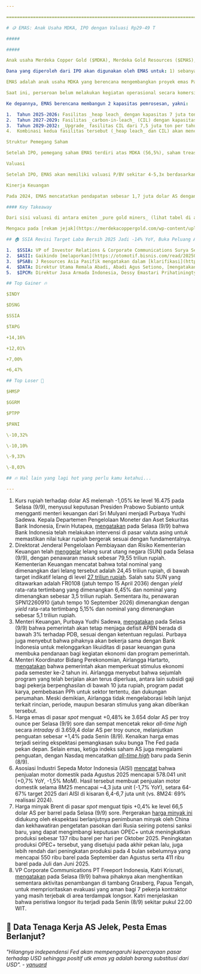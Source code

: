 ```yaml
---

==================================================================================================================================================================================================================================

# 🪙 EMAS: Anak Usaha MDKA, IPO dengan Valuasi Rp29-49 T

#####

##### 

Anak usaha Merdeka Copper Gold ($MDKA), Merdeka Gold Resources ($EMAS), berencana IPO dengan menawarkan hingga 1,6 miliar (10%) saham baru di kisaran harga 1.800-3.020 rupiah per lembar. Jumlah tersebut mengimplikasikan target perolehan dana sekitar 2,9-4,9 triliun rupiah, dengan _market cap_ sekitar 29-49 triliun rupiah.

Dana yang diperoleh dari IPO akan digunakan oleh EMAS untuk: 1) sebanyak 328,4 miliar rupiah sebagai setoran modal bertahap ke PT Pani Bersama Tambang; 2) sebanyak 328,4 miliar rupiah sebagai pinjaman ke PT Puncak Emas Tani Sejahtera; dan 3) sisanya untuk pembayaran utang lebih awal kepada MDKA.

EMAS adalah anak usaha MDKA yang berencana mengembangkan proyek emas Pani di Gorontalo, dengan total luas pertambangan sebesar 14.670 hektare. Per 2024, proyek emas Pani diperkirakan memiliki sumber daya mineral (_resources_) sebanyak 292,4 juta ton bijih yang mengandung 7 juta troy ounce emas pada kadar 0,75 gram per ton dan cadangan (_reserves_) sebanyak 77,5 juta ton bijih yang mengandung 1,9 juta troy ounce emas pada kadar 0,78 gram per ton. Umur tambang diperkirakan hingga 2041, dengan puncak produksi emas pada 2033 diperkirakan akan mencapai 500 ribu troy ounce per tahun.

Saat ini, perseroan belum melakukan kegiatan operasional secara komersial karena masih sedang menyelesaikan pembangunan fasilitas pengolahan dengan metode _heap leach_. Progres pembangunan tersebut telah mencapai 67% per 30 Juni 2025, dengan jadwal penyelesaian mekanikal diproyeksikan pada November 2025 dan tahap _commissioning_ pada Desember 2025.

Ke depannya, EMAS berencana membangun 2 kapasitas pemrosesan, yakni:

1.  Tahun 2025-2026: Fasilitas _heap leach_ dengan kapasitas 7 juta ton per tahun dan target produksi emas 145 ribu troy ounce per tahun.
2.  Tahun 2027-2029: Fasilitas _carbon-in-leach_ (CIL) dengan kapasitas 7,5 juta ton per tahun dan target produksi emas 355 ribu troy ounce per tahun.
3.  Tahun 2029-2032: _Upgrade_ fasilitas CIL dari 7,5 juta ton per tahun menjadi 12 juta ton per tahun, dengan target produksi emas meningkat dari 355 ribu troy ounce per tahun menjadi 500 ribu troy ounce per tahun.
4.  Kombinasi kedua fasilitas tersebut (_heap leach_ dan CIL) akan mencapai 19 juta ton per tahun dengan potensi produksi emas hingga 500 ribu troy ounces per tahun pada 2033.

Struktur Pemegang Saham

Setelah IPO, pemegang saham EMAS terdiri atas MDKA (56,5%), saham treasuri (9%), dan masyarakat (34,5%). Kepemilikan masyarakat ini mencakup 10% kepemilikan masyarakat dari penerbitan saham baru, 8,36% kepemilikan Winato Kartono, 5,6% kepemilikan Garibaldi Thohir, dan beberapa kepemilikan individu lainnya.

Valuasi

Setelah IPO, EMAS akan memiliki valuasi P/BV sekitar 4-5,3x berdasarkan laporan keuangan per 1Q25 (TTM). Perhitungan valuasi berdasarkan P/E tidak dapat dilakukan karena perseroan masih mencatatkan rugi bersih dalam 3 tahun terakhir.

Kinerja Keuangan

Pada 2024, EMAS mencatatkan pendapatan sebesar 1,7 juta dolar AS dengan rugi bersih sebesar 12,7 juta dolar AS. Per 1Q25, EMAS tidak mencatatkan pendapatan dan mencatat rugi bersih 9,2 juta dolar AS. Hingga 1Q25, segmen usaha perseroan yang sudah beroperasi adalah jasa penunjang pertambangan, sementara segmen pertambangan dan pengolahan belum beroperasi. Tidak adanya pendapatan pada 1Q25 disebabkan oleh akuisisi PT Puncak Emas Tani Sejahtera dari 48,99% kepemilikan menjadi 99,99%, sehingga seluruh pendapatan dari segmen penunjang pertambangan dieliminasi secara penuh.

#### Key Takeaway

Dari sisi valuasi di antara emiten _pure gold miners_ (lihat tabel di atas), EMAS diperdagangkan paling premium berdasarkan EV/Reserves, tetapi tidak terlalu premium jika dilihat berdasarkan EV/Resources. Kami menilai bahwa eksekusi dan pengembangan proyek emas Pani menjadi faktor yang perlu diperhatikan investor seiring fasilitas pengolahan perusahaan yang belum beroperasi.

Mengacu pada [rekam jejak](https://merdekacoppergold.com/wp-content/uploads/2022/06/MDKA_2015-06-11_Prospektus_PUP-2015.pdf) grup, MDKA juga belum berproduksi ketika IPO pada Juni 2015, di mana saat itu perseroan berkomitmen untuk menyelesaikan pembangunan infrastruktur tambang Tujuh Bukit selama 20 bulan sejak IPO (Juni 2015-Februari 2017). MDKA sendiri mulai berproduksi pada [2Q17](https://merdekacoppergold.com/wp-content/uploads/2022/06/MDKA_2017-Q2_Activities-Report.pdf).

## 🏠 SSIA Revisi Target Laba Bersih 2025 Jadi -14% YoY, Buka Peluang Aksi Korporasi

1.  $SSIA: VP of Investor Relations & Corporate Communications Surya Semesta Internusa, Erlin Budiman, [mengatakan](https://investasi.kontan.co.id/news/ssia-proyeksikan-penurunan-pendapatan-dan-laba-tahun-2025-simak-prospek-kinerjanya) bahwa pihaknya memproyeksikan pendapatan dan laba bersih selama 2025 masing-masing akan turun sekitar -4% YoY dan -14% YoY, lebih rendah dari target awal yang [mengincar](https://investor.id/market/395494/surya-semesta-ssia-bidik-kenaikan-laba-bersih-20#goog_rewarded) +5% YoY dan +20% YoY. Erlin mengatakan bahwa proyeksi penurunan kinerja didasarkan pada _backlog_ penjualan lahan Sabang Smartpolitan yang baru akan diakui pada awal 2026 dan potensi penurunan okupansi segmen _hospitality_ seiring efisiensi anggaran pemerintah. Sementara itu, Direktur Utama SSIA, Johannes Suriadjaja, mengatakan bahwa pihaknya berkomitmen membagikan _dividend payout ratio_ sekitar 30% dan menyebut bahwa SSIA sedang dalam proses penambahan _landbank_ signifikan dengan pembebasan lahan hingga 100 hektare per Juni 2025. Johannes juga [menyebut](https://market.bisnis.com/read/20250908/192/1909408/surya-semesta-ssia-buka-peluang-aksi-korporasi-demi-subang-smartpolitan) bahwa perseroan berupaya mengkaji sejumlah opsi aksi korporasi ataupun peluang kolaborasi dengan pihak lain untuk memacu pengembangan Subang Smartpolitan dalam jangka panjang.
2.  $ASII: Gaikindo [melaporkan](https://otomotif.bisnis.com/read/20250909/46/1909693/deretan-10-merek-mobil-paling-laris-agustus-2025-toyota-hingga-wuling) bahwa penjualan _wholesales_ mobil Toyota dan Daihatsu secara gabungan mencapai 28.174 unit pada Agustus 2025 (\-29% YoY, -4% MoM). Realisasi ini membuat penjualan wholesales gabungan keduanya mencapai 245.781 unit selama 8M25 (\-17% YoY).
3.  $PSAB: J Resources Asia Pasifik mengatakan dalam [klarifikasi](https://www.idx.co.id/StaticData/NewsAndAnnouncement/ANNOUNCEMENTSTOCK/From_EREP/202509/a73b214f63_9248a637ca.pdf) kepada BEI bahwa rumor mengenai rencana United Tractors ($UNTR) untuk mengakuisisi aset tambang PSAB bukan bersumber dari perseroan. Namun, PSAB menjelaskan bahwa perseroan senantiasa terbuka untuk mempertimbangkan transaksi dan aksi korporasi strategis yang dapat memberikan manfaat dan nilai tambah terhadap kinerja perseroan ke depannya. Dalam [keterbukaan informasi](https://www.idx.co.id/StaticData/NewsAndAnnouncement/ANNOUNCEMENTSTOCK/From_EREP/202509/42da6cafb9_5604b5acde.pdf) terpisah, UNTR juga mengatakan tidak mengetahui sumber terkait rumor tersebut, tetapi perseroan memang sedang mencari peluang baru atas akuisisi mineral. Sebelumnya, _[Bloomberg Technoz](https://www.bloombergtechnoz.com/detail-news/82868/untr-dikaitkan-dengan-isu-divestasi-aset-tambang-psab/2)_ pada 4 September 2025 melaporkan bahwa UNTR berencana mengakuisisi aset tambang milik PSAB di Indonesia.
4.  $DATA: Direktur Utama Remala Abadi, Abadi Agus Setiono, [mengatakan](https://market.bisnis.com/read/20250909/192/1909630/modal-rp500-miliar-remala-data-mau-caplok-isp-hingga-rtrw-net) bahwa pihaknya berencana mengakuisisi perusahaan penyedia layanan internet (_internet service provider_/ISP) pada tahun ini untuk menutupi kekurangan _homepass_ yang dimiliki perseroan. Menurut laporan _Bisnis_, DATA saat ini memiliki 317.000 _homepass_, sementara perseroan menargetkan untuk membangun 500.000 _homepass_ hingga akhir 2025. Untuk mengembangkan _homepass_ tersebut, DATA akan mengalokasikan _capex_ hingga 500 miliar rupiah, yang bersumber dari dana internal perusahaan, investor, serta pinjaman bank. Agus juga menyebut bahwa grup Djarum masih akan melakukan pembelian saham DATA, tetapi ia tidak merincinya lebih lanjut.
5.  $IPCM: Direktur Jasa Armada Indonesia, Dessy Emastari Prihatiningtyas, [mengatakan](https://market.bisnis.com/read/20250909/192/1909634/anak-usaha-pelindo-ipcm-siapkan-dana-rp148-miliar-tambah-armada-kapal) bahwa pihaknya akan menganggarkan dana sebesar 148 miliar rupiah hingga 2026 untuk penambahan 2 unit kapal tunda, dengan 80 miliar rupiah di antaranya akan diserap pada tahun ini. Direktur Utama IPCM, Shanti Puruhita, mengatakan bahwa 2 unit kapal tersebut diproyeksikan akan digunakan pada tahun depan. Selain penambahan kapal, Shanti menyebut bahwa IPCM tengah ekspansi layanan terminal khusus baru, terutama di wilayah Indonesia timur. Seiring dengan ekspansi yang dijalankan, IPCM menargetkan pertumbuhan pendapatan dan laba bersih masing-masing sebesar +5% YoY pada 2025.

## Top Gainer 🔥

$INDY

$DSNG

$SSIA

$TAPG

+14,16%

+12,01%

+7,00%

+6,47%

## Top Loser 🤕

$HMSP

$GGRM

$PTPP

$PANI

\-10,32%

\-10,10%

\-9,33%

\-8,03%

## 🔥 Hal lain yang lagi hot yang perlu kamu ketahui...

---
```


1.  Kurs rupiah terhadap dolar AS melemah -1,05% ke level 16.475 pada Selasa (9/9), menyusul keputusan Presiden Prabowo Subianto untuk mengganti menteri keuangan dari Sri Mulyani menjadi Purbaya Yudhi Sadewa. Kepala Departemen Pengelolaan Moneter dan Aset Sekuritas Bank Indonesia, Erwin Hutapea, [mengatakan](https://www.tradingview.com/news/reuters.com,2025:newsml_P8N3T0063:0-bank-indonesia-has-intervened-in-fx-market-to-stabilise-rupiah-after-drop-official-says/) pada Selasa (9/9) bahwa Bank Indonesia telah melakukan intervensi di pasar valuta asing untuk memastikan nilai tukar rupiah bergerak sesuai dengan fundamentalnya.
2.  Direktorat Jenderal Pengelolaan Pembiayaan dan Risiko Kementerian Keuangan telah [menggelar](https://www.djppr.kemenkeu.go.id/hasillelangsuratutangnegarapadahariselasa,tanggal9september2025) lelang surat utang negara (SUN) pada Selasa (9/9), dengan penawaran masuk sebesar 79,55 triliun rupiah. Kementerian Keuangan mencatat bahwa total nominal yang dimenangkan dari lelang tersebut adalah 24,45 triliun rupiah, di bawah target indikatif lelang di level [27 triliun rupiah](https://nasional.kontan.co.id/news/pemerintah-gelar-lelang-sun-pada-9-september-2025-targetkan-dana-rp-27-triliun). Salah satu SUN yang ditawarkan adalah FR0108 (jatuh tempo 15 April 2036) dengan _yield_ rata-rata tertimbang yang dimenangkan 6,45% dan nominal yang dimenangkan sebesar 3,5 triliun rupiah. Sementara itu, penawaran SPN12260910 (jatuh tempo 10 September 2026) dimenangkan dengan _yield_ rata-rata tertimbang 5,15% dan nominal yang dimenangkan sebesar 5,1 triliun rupiah.
3.  Menteri Keuangan, Purbaya Yudhi Sadewa, [mengatakan](https://www.reuters.com/world/asia-pacific/indonesias-new-finance-minister-plans-liquidity-measures-with-central-bank-boost-2025-09-09/) pada Selasa (9/9) bahwa pemerintah akan tetap menjaga defisit APBN berada di bawah 3% terhadap PDB, sesuai dengan ketentuan regulasi. Purbaya juga menyebut bahwa pihaknya akan bekerja sama dengan Bank Indonesia untuk melonggarkan likuiditas di pasar keuangan guna membuka pendanaan bagi kegiatan ekonomi dan program pemerintah.
4.  Menteri Koordinator Bidang Perekonomian, Airlangga Hartarto, [mengatakan](https://www.presidenri.go.id/siaran-pers/presiden-prabowo-pimpin-rapat-terbatas-bahas-stabilitas-dan-stimulus-ekonomi/) bahwa pemerintah akan memperkuat stimulus ekonomi pada semester ke-2 tahun ini. Airlangga menyebut bahwa sejumlah program yang telah berjalan akan terus diperluas, antara lain subsidi gaji bagi pekerja berpenghasilan di bawah 10 juta rupiah, program padat karya, pembebasan PPh untuk sektor tertentu, dan dukungan perumahan. Meski demikian, Airlangga tidak mengelaborasi lebih lanjut terkait rincian, periode, maupun besaran stimulus yang akan diberikan tersebut.
5.  Harga emas di pasar _spot_ menguat +0,48% ke 3.654 dolar AS per troy ounce per Selasa (9/9) sore dan sempat mencetak rekor _all-time high_ secara _intraday_ di 3.659,4 dolar AS per troy ounce, melanjutkan penguatan sebesar +1,4% pada Senin (8/9). Kenaikan harga emas terjadi seiring ekspektasi pemangkasan suku bunga The Fed pada pekan depan. Selain emas, ketiga indeks saham AS juga mengalami penguatan, dengan Nasdaq mencatatkan _[all-time high](https://www.reuters.com/business/nasdaq-notches-record-high-close-traders-focus-rate-cuts-2025-09-08/)_ baru pada Senin (8/9).
6.  Asosiasi Industri Sepeda Motor Indonesia (AISI) [mencatat](https://www.aisi.or.id/statistic/) bahwa penjualan motor domestik pada Agustus 2025 mencapai 578.041 unit (+0,7% YoY, -1,5% MoM). Hasil tersebut membuat penjualan motor domestik selama 8M25 mencapai ~4,3 juta unit (\-1,7% YoY), setara 64-67% target 2025 dari AISI di kisaran 6,4-6,7 juta unit (vs. 8M24: 69% realisasi 2024).
7.  Harga minyak Brent di pasar _spot_ menguat tipis +0,4% ke level 66,5 dolar AS per barrel pada Selasa (9/9) sore. Pergerakan [harga minyak ini](https://www.reuters.com/business/energy/oil-rises-modest-opec-output-hike-decision-russia-supply-woe-2025-09-09/) didukung oleh ekspektasi berlanjutnya penimbunan minyak oleh China dan kekhawatiran pengetatan pasokan dari Rusia seiring potensi sanksi baru, yang dapat mengimbangi keputusan OPEC+ untuk meningkatkan produksi sebesar 137 ribu barel per hari per Oktober 2025. Peningkatan produksi OPEC+ tersebut, yang disetujui pada akhir pekan lalu, juga lebih rendah dari peningkatan produksi pada 4 bulan sebelumnya yang mencapai 550 ribu barel pada September dan Agustus serta 411 ribu barel pada Juli dan Juni 2025.
8.  VP Corporate Communications PT Freeport Indonesia, Katri Krisnati, [mengatakan](https://www.antaranews.com/berita/5096109/freeport-indonesia-hentikan-sementara-tambang-bawah-tanah-gbc) pada Selasa (9/9) bahwa pihaknya akan menghentikan sementara aktivitas penambangan di tambang Grasberg, Papua Tengah, untuk memprioritaskan evakuasi yang aman bagi 7 pekerja kontraktor yang masih terjebak di area terdampak longsor. Katri menjelaskan bahwa peristiwa longsor itu terjadi pada Senin (8/9) sekitar pukul 22.00 WIT.

## 💃 Data Tenaga Kerja AS Jelek, Pesta Emas Berlanjut?

###### _"Hilangnya independensi Fed akan mempengaruhi kepercayaan pasar terhadap USD sehingga positif utk emas yg adalah barang substitusi dari USD". -_ _[yanuard](https://stockbit.com/yanuard)_

#####
